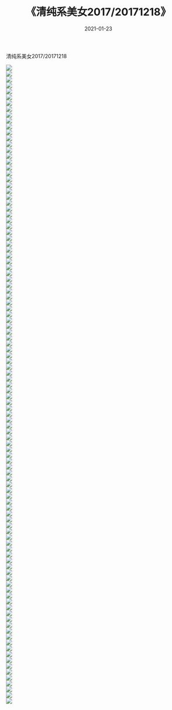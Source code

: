 ﻿---
layout: post
title:  《清纯系美女2017/20171218》
date:   2021-01-23
img: http://pic.660000.xyz/1:/清纯系美女/2017/20171218/000.jpg
categories: [美女, 清纯, 唯美]
---

清纯系美女2017/20171218

 ![](http://pic.660000.xyz/1:/清纯系美女/2017/20171218/001.jpg) <br>![](http://pic.660000.xyz/1:/清纯系美女/2017/20171218/002.jpg) <br>![](http://pic.660000.xyz/1:/清纯系美女/2017/20171218/003.jpg) <br>![](http://pic.660000.xyz/1:/清纯系美女/2017/20171218/004.jpg) <br>![](http://pic.660000.xyz/1:/清纯系美女/2017/20171218/005.jpg) <br>![](http://pic.660000.xyz/1:/清纯系美女/2017/20171218/006.jpg) <br>![](http://pic.660000.xyz/1:/清纯系美女/2017/20171218/007.jpg) <br>![](http://pic.660000.xyz/1:/清纯系美女/2017/20171218/008.jpg) <br>![](http://pic.660000.xyz/1:/清纯系美女/2017/20171218/009.jpg) <br>![](http://pic.660000.xyz/1:/清纯系美女/2017/20171218/010.jpg) <br>![](http://pic.660000.xyz/1:/清纯系美女/2017/20171218/011.jpg) <br>![](http://pic.660000.xyz/1:/清纯系美女/2017/20171218/012.jpg) <br>![](http://pic.660000.xyz/1:/清纯系美女/2017/20171218/013.jpg) <br>![](http://pic.660000.xyz/1:/清纯系美女/2017/20171218/014.jpg) <br>![](http://pic.660000.xyz/1:/清纯系美女/2017/20171218/015.jpg) <br>![](http://pic.660000.xyz/1:/清纯系美女/2017/20171218/016.jpg) <br>![](http://pic.660000.xyz/1:/清纯系美女/2017/20171218/017.jpg) <br>![](http://pic.660000.xyz/1:/清纯系美女/2017/20171218/018.jpg) <br>![](http://pic.660000.xyz/1:/清纯系美女/2017/20171218/019.jpg) <br>![](http://pic.660000.xyz/1:/清纯系美女/2017/20171218/020.jpg) <br>![](http://pic.660000.xyz/1:/清纯系美女/2017/20171218/021.jpg) <br>![](http://pic.660000.xyz/1:/清纯系美女/2017/20171218/022.jpg) <br>![](http://pic.660000.xyz/1:/清纯系美女/2017/20171218/023.jpg) <br>![](http://pic.660000.xyz/1:/清纯系美女/2017/20171218/024.jpg) <br>![](http://pic.660000.xyz/1:/清纯系美女/2017/20171218/025.jpg) <br>![](http://pic.660000.xyz/1:/清纯系美女/2017/20171218/026.jpg) <br>![](http://pic.660000.xyz/1:/清纯系美女/2017/20171218/027.jpg) <br>![](http://pic.660000.xyz/1:/清纯系美女/2017/20171218/028.jpg) <br>![](http://pic.660000.xyz/1:/清纯系美女/2017/20171218/029.jpg) <br>![](http://pic.660000.xyz/1:/清纯系美女/2017/20171218/030.jpg) <br>![](http://pic.660000.xyz/1:/清纯系美女/2017/20171218/031.jpg) <br>![](http://pic.660000.xyz/1:/清纯系美女/2017/20171218/032.jpg) <br>![](http://pic.660000.xyz/1:/清纯系美女/2017/20171218/033.jpg) <br>![](http://pic.660000.xyz/1:/清纯系美女/2017/20171218/034.jpg) <br>![](http://pic.660000.xyz/1:/清纯系美女/2017/20171218/035.jpg) <br>![](http://pic.660000.xyz/1:/清纯系美女/2017/20171218/036.jpg) <br>![](http://pic.660000.xyz/1:/清纯系美女/2017/20171218/037.jpg) <br>![](http://pic.660000.xyz/1:/清纯系美女/2017/20171218/038.jpg) <br>![](http://pic.660000.xyz/1:/清纯系美女/2017/20171218/039.jpg) <br>![](http://pic.660000.xyz/1:/清纯系美女/2017/20171218/040.jpg) <br>![](http://pic.660000.xyz/1:/清纯系美女/2017/20171218/041.jpg) <br>![](http://pic.660000.xyz/1:/清纯系美女/2017/20171218/042.jpg) <br>![](http://pic.660000.xyz/1:/清纯系美女/2017/20171218/043.jpg) <br>![](http://pic.660000.xyz/1:/清纯系美女/2017/20171218/044.jpg) <br>![](http://pic.660000.xyz/1:/清纯系美女/2017/20171218/045.jpg) <br>![](http://pic.660000.xyz/1:/清纯系美女/2017/20171218/046.jpg) <br>![](http://pic.660000.xyz/1:/清纯系美女/2017/20171218/047.jpg) <br>![](http://pic.660000.xyz/1:/清纯系美女/2017/20171218/048.jpg) <br>![](http://pic.660000.xyz/1:/清纯系美女/2017/20171218/049.jpg) <br>![](http://pic.660000.xyz/1:/清纯系美女/2017/20171218/050.jpg) <br>![](http://pic.660000.xyz/1:/清纯系美女/2017/20171218/051.jpg) <br>![](http://pic.660000.xyz/1:/清纯系美女/2017/20171218/052.jpg) <br>![](http://pic.660000.xyz/1:/清纯系美女/2017/20171218/053.jpg) <br>![](http://pic.660000.xyz/1:/清纯系美女/2017/20171218/054.jpg) <br>![](http://pic.660000.xyz/1:/清纯系美女/2017/20171218/055.jpg) <br>![](http://pic.660000.xyz/1:/清纯系美女/2017/20171218/056.jpg) <br>![](http://pic.660000.xyz/1:/清纯系美女/2017/20171218/057.jpg) <br>![](http://pic.660000.xyz/1:/清纯系美女/2017/20171218/058.jpg) <br>![](http://pic.660000.xyz/1:/清纯系美女/2017/20171218/059.jpg) <br>![](http://pic.660000.xyz/1:/清纯系美女/2017/20171218/060.jpg) <br>![](http://pic.660000.xyz/1:/清纯系美女/2017/20171218/061.jpg) <br>![](http://pic.660000.xyz/1:/清纯系美女/2017/20171218/062.jpg) <br>![](http://pic.660000.xyz/1:/清纯系美女/2017/20171218/063.jpg) <br>![](http://pic.660000.xyz/1:/清纯系美女/2017/20171218/064.jpg) <br>![](http://pic.660000.xyz/1:/清纯系美女/2017/20171218/065.jpg) <br>![](http://pic.660000.xyz/1:/清纯系美女/2017/20171218/066.jpg) <br>![](http://pic.660000.xyz/1:/清纯系美女/2017/20171218/067.jpg) <br>![](http://pic.660000.xyz/1:/清纯系美女/2017/20171218/068.jpg) <br>![](http://pic.660000.xyz/1:/清纯系美女/2017/20171218/069.jpg) <br>![](http://pic.660000.xyz/1:/清纯系美女/2017/20171218/070.jpg) <br>![](http://pic.660000.xyz/1:/清纯系美女/2017/20171218/071.jpg) <br>![](http://pic.660000.xyz/1:/清纯系美女/2017/20171218/072.jpg) <br>![](http://pic.660000.xyz/1:/清纯系美女/2017/20171218/073.jpg) <br>![](http://pic.660000.xyz/1:/清纯系美女/2017/20171218/074.jpg) <br>![](http://pic.660000.xyz/1:/清纯系美女/2017/20171218/075.jpg) <br>![](http://pic.660000.xyz/1:/清纯系美女/2017/20171218/076.jpg) <br>![](http://pic.660000.xyz/1:/清纯系美女/2017/20171218/077.jpg) <br>![](http://pic.660000.xyz/1:/清纯系美女/2017/20171218/078.jpg) <br>![](http://pic.660000.xyz/1:/清纯系美女/2017/20171218/079.jpg) <br>![](http://pic.660000.xyz/1:/清纯系美女/2017/20171218/080.jpg) <br>![](http://pic.660000.xyz/1:/清纯系美女/2017/20171218/081.jpg) <br>![](http://pic.660000.xyz/1:/清纯系美女/2017/20171218/082.jpg) <br>![](http://pic.660000.xyz/1:/清纯系美女/2017/20171218/083.jpg) <br>![](http://pic.660000.xyz/1:/清纯系美女/2017/20171218/084.jpg) <br>![](http://pic.660000.xyz/1:/清纯系美女/2017/20171218/085.jpg) <br>![](http://pic.660000.xyz/1:/清纯系美女/2017/20171218/086.jpg) <br>![](http://pic.660000.xyz/1:/清纯系美女/2017/20171218/087.jpg) <br>![](http://pic.660000.xyz/1:/清纯系美女/2017/20171218/088.jpg) <br>![](http://pic.660000.xyz/1:/清纯系美女/2017/20171218/089.jpg) <br>![](http://pic.660000.xyz/1:/清纯系美女/2017/20171218/090.jpg) <br>![](http://pic.660000.xyz/1:/清纯系美女/2017/20171218/091.jpg) <br>![](http://pic.660000.xyz/1:/清纯系美女/2017/20171218/092.jpg) <br>![](http://pic.660000.xyz/1:/清纯系美女/2017/20171218/093.jpg) <br>![](http://pic.660000.xyz/1:/清纯系美女/2017/20171218/094.jpg) <br>![](http://pic.660000.xyz/1:/清纯系美女/2017/20171218/095.jpg) <br>![](http://pic.660000.xyz/1:/清纯系美女/2017/20171218/096.jpg) <br>![](http://pic.660000.xyz/1:/清纯系美女/2017/20171218/097.jpg) <br>![](http://pic.660000.xyz/1:/清纯系美女/2017/20171218/098.jpg) <br>![](http://pic.660000.xyz/1:/清纯系美女/2017/20171218/099.jpg) <br>![](http://pic.660000.xyz/1:/清纯系美女/2017/20171218/100.jpg) <br>![](http://pic.660000.xyz/1:/清纯系美女/2017/20171218/101.jpg) <br>![](http://pic.660000.xyz/1:/清纯系美女/2017/20171218/102.jpg) <br>![](http://pic.660000.xyz/1:/清纯系美女/2017/20171218/103.jpg) <br>![](http://pic.660000.xyz/1:/清纯系美女/2017/20171218/104.jpg) <br>![](http://pic.660000.xyz/1:/清纯系美女/2017/20171218/105.jpg) <br>![](http://pic.660000.xyz/1:/清纯系美女/2017/20171218/106.jpg) <br>![](http://pic.660000.xyz/1:/清纯系美女/2017/20171218/107.jpg) <br>![](http://pic.660000.xyz/1:/清纯系美女/2017/20171218/108.jpg) <br>![](http://pic.660000.xyz/1:/清纯系美女/2017/20171218/109.jpg) <br>